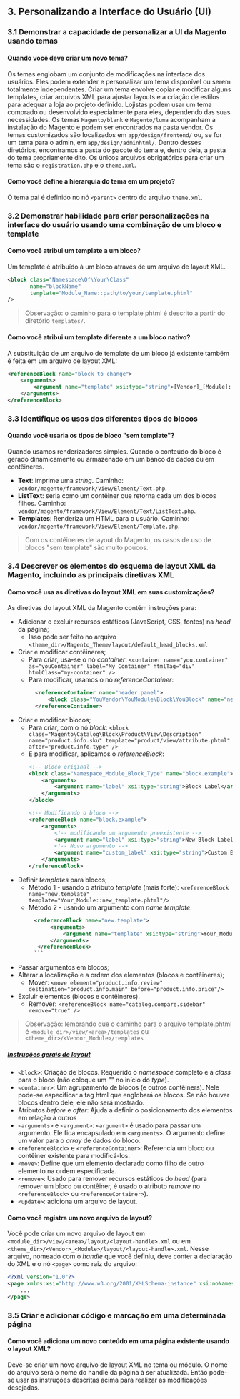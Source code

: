 ## 3. Personalizando a Interface do Usuário (UI)

### 3.1 Demonstrar a capacidade de personalizar a UI da Magento usando temas

#### Quando você deve criar um novo tema?

Os temas englobam um conjunto de modificações na interface dos usuários. Eles podem extender e personalizar um tema disponível ou serem totalmente independentes.
Criar um tema envolve copiar e modificar alguns templates, criar arquivos XML para ajustar layouts e a criação de estilos para adequar a loja ao projeto definido.
Lojistas podem usar um tema comprado ou desenvolvido especialmente para eles, dependendo das suas necessidades.
Os temas `Magento/blank` e `Magento/luma` acompanham a instalação do Magento e podem ser encontrados na pasta vendor.
Os temas customizados são localizados em `app/design/frontend/` ou, se for um tema para o admin, em `app/design/adminhtml/`.
Dentro desses diretórios, encontramos a pasta do pacote do tema e, dentro dela, a pasta do tema propriamente dito.
Os únicos arquivos obrigatórios para criar um tema são o `registration.php` e o `theme.xml`.

#### Como você define a hierarquia do tema em um projeto?

O tema pai é definido no nó `<parent>` dentro do arquivo `theme.xml`.

### 3.2 Demonstrar habilidade para criar personalizações na interface do usuário usando uma combinação de um bloco e template

#### Como você atribui um template a um bloco? 

Um template é atribuído à um bloco através de um arquivo de layout XML.
```xml
<block class="Namespace\Of\Your\Class"
       name="blockName"
       template="Module_Name::path/to/your/template.phtml"
/>
```
> Observação: o caminho para o template phtml é descrito a partir do diretório `templates/`.


#### Como você atribui um template diferente a um bloco nativo?

A substituição de um arquivo de template de um bloco já existente também é feita em um arquivo de layout XML:

```xml
<referenceBlock name="block_to_change">
    <arguments>
        <argument name="template" xsi:type="string">[Vendor]_[Module]::/path/to/template.phtml</argument>
    </arguments>
</referenceBlock>
```

### 3.3  Identifique os usos dos diferentes tipos de blocos

#### Quando você usaria os tipos de bloco "sem template"?

Quando usamos renderizadores simples. Quando o conteúdo do bloco é gerado dinamicamente ou armazenado em um banco de dados ou em contêineres.

- **Text**: imprime uma _string_. Caminho: `vendor/magento/framework/View/Element/Text.php`.
- **ListText**: seria como um contêiner que retorna cada um dos blocos filhos. Caminho: `vendor/magento/framework/View/Element/Text/ListText.php`.
- **Templates**: Renderiza um HTML para o usuário. Caminho: `vendor/magento/framework/View/Element/Template.php`.

> Com os contêineres de layout do Magento, os casos de uso de blocos "sem template" são muito poucos. 

### 3.4  Descrever os elementos do esquema de layout XML da Magento, incluindo as principais diretivas XML

#### Como você usa as diretivas do layout XML em suas customizações? 

As diretivas do layout XML da Magento contém instruções para:
- Adicionar e excluir recursos estáticos (JavaScript, CSS, fontes) na _head_ da página;
  - Isso pode ser feito no arquivo `<theme_dir>/Magento_Theme/layout/default_head_blocks.xml`
- Criar e modificar contêineres;
  - Para criar, usa-se o nó _container_: `<container name="you.container" as="youContainer" label="My Container" htmlTag="div" htmlClass="my-container" />`
   - Para modificar, usamos o nó _referenceContainer_: 
     ```xml
       <referenceContainer name="header.panel">
           <block class="YouVendor\YouModule\Block\YouBlock" name="new.block" />
       </referenceContainer>
       ```
- Criar e modificar blocos;
  - Para criar, com o nó _block_: `<block class="Magento\Catalog\Block\Product\View\Description" name="product.info.sku" template="product/view/attribute.phtml" after="product.info.type" />`
  - E para modificar, aplicamos o _referenceBlock_:
       ```xml
       <!-- Bloco original -->
       <block class="Namespace_Module_Block_Type" name="block.example">
           <arguments>
               <argument name="label" xsi:type="string">Block Label</argument>
           </arguments>
       </block>

      <!-- Modificando o bloco -->
       <referenceBlock name="block.example">
           <arguments>
               <!-- modificando um argumento preexistente -->
               <argument name="label" xsi:type="string">New Block Label</argument>
               <!-- Novo argumento -->
               <argument name="custom_label" xsi:type="string">Custom Block Label</argument>
           </arguments>
       </referenceBlock>
       ```
- Definir _templates_ para blocos;
  - Método 1 - usando o atributo _template_ (mais forte): `<referenceBlock name="new.template" template="Your_Module::new_template.phtml"/>`
  - Método 2 - usando um argumento com _name_ _template_:
  ```xml
       <referenceBlock name="new.template">
            <arguments>
                <argument name="template" xsi:type="string">Your_Module::new_template.phtml</argument>
            </arguments>
        </referenceBlock>
       ```
- Passar argumentos em blocos; 
- Alterar a localização e a ordem dos elementos (blocos e contêineres);
  - Mover: `<move element="product.info.review" destination="product.info.main" before="product.info.price"/>`
- Excluir elementos (blocos e contêineres).
  - Remover: `<referenceBlock name="catalog.compare.sidebar" remove="true" />`

> Observação: lembrando que o caminho para o arquivo template.phtml é `<module_dir>/view/<area>/templates` ou `<theme_dir>/<Vendor_Module>/templates`

##### [Instruções gerais de layout](https://devdocs.magento.com/guides/v2.3/frontend-dev-guide/layouts/xml-instructions.html#fedg_layout_xml-instruc_ex)
- `<block>`: Criação de blocos. Requerido o _namespace_ completo e a _class_ para o bloco (não coloque um "\" no início do _type_).
- `<container>`: Um agrupamento de blocos (e outros contêiners). Nele pode-se especificar a tag html que englobará os blocos. Se não houver blocos dentro dele, ele não será mostrado.
- Atributos _before_ e _after_: Ajuda a definir o posicionamento dos elementos em relação à outros
- `<arguments>` e `<argument>`: `<argument>` é usado para passar um argumento. Ele fica encapsulado em `<arguments>`. O argumento define um valor para o _array_ de dados do bloco.
- `<referenceBlock>` e `<referenceContainer>`: Referencia um bloco ou contêiner existente para modificá-los.
- `<move>`: Define que um elemento declarado como filho de outro elemento na ordem especificada.
- `<remove>`: Usado para remover recursos estáticos do _head_ (para remover um bloco ou contêiner, é usado o atributo _remove_ no `<referenceBlock>` ou `<referenceContainer>`).
- `<update>`: adiciona um arquivo de layout.

#### Como você registra um novo arquivo de layout?

Você pode criar um novo arquivo de layout em `<module_dir>/view/<area>/layout/<layout-handle>.xml` ou em `<theme_dir>/<Vendor>_<Module>/layout/<layout-handle>.xml`. Nesse arquivo, nomeado com o _handle_ que você definiu, deve conter a declaração do XML e o nó `<page>` como raiz do arquivo:

```xml
<?xml version="1.0"?>
<page xmlns:xsi="http://www.w3.org/2001/XMLSchema-instance" xsi:noNamespaceSchemaLocation="urn:magento:framework:View/Layout/etc/page_configuration.xsd">
    ...
</page>
```


### 3.5 Criar e adicionar código e marcação em uma determinada página

#### Como você adiciona um novo conteúdo em uma página existente usando o layout XML?

Deve-se criar um novo arquivo de layout XML no tema ou módulo. O nome do arquivo será o nome do handle da página à ser atualizada.
Então pode-se usar as instruções descritas acima para realizar as modificações desejadas.
